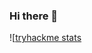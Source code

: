 ### Hi there 👋

![[tryhackme stats](https://raw.githubusercontent.com/canozsec/canozsec/master/assets/thm_propic.png)
